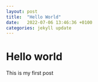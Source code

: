 ```yaml
---
layout: post
title:  "Hello World"
date:   2022-07-06 13:46:36 +0100
categories: jekyll update
---
```


# Hello world

This is my first post